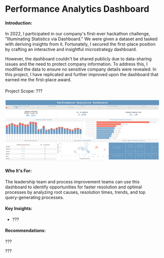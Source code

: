 # <h1> Performance Analytics Dashboard </h>

#### Introduction:
<p>
  In 2022, I participated in our company's first-ever hackathon challenge, "Illuminating Statistics via Dashboard." 
  We were given a dataset and tasked with deriving insights from it. Fortunately, 
  I secured the first-place position by crafting an interactive and insightful microstrategy dashboard.
</p>
<p>
  However, the dashboard couldn't be shared publicly due to data-sharing issues and the need to protect company information. 
  To address this, I modified the data to ensure no sensitive company details were revealed. 
  In this project, I have replicated and further improved upon the dashboard that earned me the first-place award.
</p>

#### 
  Project Scope:
???


####
<a href="https://public.tableau.com/app/profile/reishsier.abonita/viz/PerformanceAnalyticsDashboard_16940063664880/PerformanceAnalyticsDashboard#1"><img src="Performance Analytics Dashboard.png"></img></a>
#### Who It's For:
The leadership team and process improvement teams can use this dashboard to identify opportunities for faster resolution and optimal processes by analyzing root causes, resolution times, trends, and top query-generating processes.

#### Key Insights:
<ul>
  <li>???</li>
</ul>

#### Recommendations:
<p>???</p>
<p>???</p>
